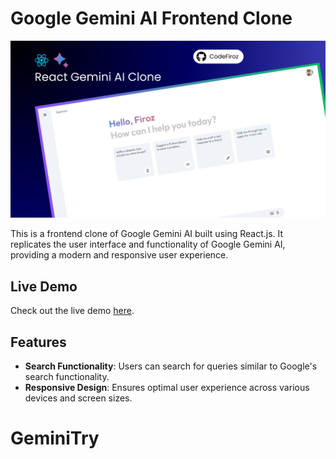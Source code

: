 # Google Gemini AI Frontend Clone

![Google Gemini AI Frontend Clone](https://raw.githubusercontent.com/CodeFiroz/gemini-ai-clone/main/src/component/gemini-clone.png)

This is a frontend clone of Google Gemini AI built using React.js. It replicates the user interface and functionality of Google Gemini AI, providing a modern and responsive user experience.

## Live Demo

Check out the live demo [here](https://gemini-ai-clone-frontend.netlify.app/).

## Features

- **Search Functionality**: Users can search for queries similar to Google's search functionality.
- **Responsive Design**: Ensures optimal user experience across various devices and screen sizes.
# GeminiTry
